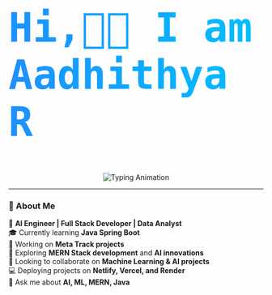 <p align="center">
  <!-- Heading style for name with gradient -->
  <h1 style="font-family: 'JetBrains Mono', monospace; font-weight:800; font-size:80px; background: linear-gradient(90deg,#1E90FF,#00C0FF); -webkit-background-clip: text; color: transparent;">
    Hi,👋🏻 I am Aadhithya R
  </h1>
</p>

<p align="center">
  <!-- Dynamic role typing -->
  <img src="https://readme-typing-svg.demolab.com?font=JetBrains+Mono&size=36&pause=100&color=FF5733;00FF99;FFD700&center=true&vCenter=true&width=800&lines=AI+Engineer+%F0%9F%A4%96;Full+Stack+Developer+%F0%9F%92%BB;Data+Analyst+%F0%9F%93%8A&repeat=true" alt="Typing Animation"/>
</p>

---

### 🧊 About Me
🧠 **AI Engineer | Full Stack Developer | Data Analyst**  
🎓 Currently learning **Java Spring Boot**  
🔭 Working on **Meta Track projects**  
🌱 Exploring **MERN Stack development** and **AI innovations**  
👯 Looking to collaborate on **Machine Learning & AI projects**  
💻 Deploying projects on **Netlify, Vercel, and Render**  
💬 Ask me about **AI, ML, MERN, Java**
